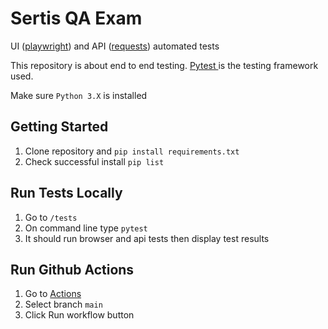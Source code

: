 # Sertis QA Exam
UI ([playwright](https://playwright.dev/python/)) and API ([requests](https://requests.readthedocs.io/en/latest/)) automated tests

This repository is about end to end testing. <a href ="https://docs.pytest.org/en/7.4.x/"> Pytest </a> is the testing framework used.

Make sure `Python 3.X` is installed

## Getting Started

1. Clone repository and `pip install requirements.txt`
2. Check successful install `pip list`

## Run Tests Locally
1. Go to `/tests`
2. On command line type `pytest`
3. It should run browser and api tests then display test results

## Run Github Actions
1. Go to <a href ="https://github.com/kvabapo/sertis-qa-exam/actions/workflows/main.yml"> Actions </a>
2. Select branch `main`
3. Click Run workflow button
